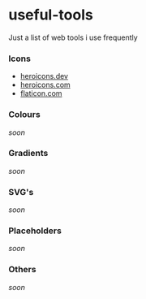 # useful-tools
Just a list of web tools i use frequently

### Icons
* [heroicons.dev](https://heroicons.dev/)
* [heroicons.com](https://heroicons.com/)
* [flaticon.com](https://www.flaticon.com/)

### Colours
*soon*

### Gradients
*soon*

### SVG's
*soon*

### Placeholders
*soon*

### Others
*soon*
